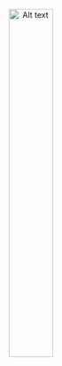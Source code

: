  
<p align="center" >
  <img src="https://github.com/rahul-9429/AgastyaBratha/assets/125949760/1daf1100-65a2-45bd-b12d-c87a16ecf6f5" alt="Alt text" style="width: 40%;"/>
</p>
 
